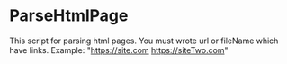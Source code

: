 # ParseHtmlPage
This script for parsing html pages. You must wrote url or fileName which have links. Example: "https://site.com https://siteTwo.com"
